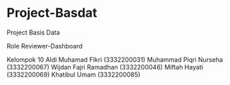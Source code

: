 # Project-Basdat
Project Basis Data

Role Reviewer-Dashboard

Kelompok 10
Aldi Muhamad FIkri     (3332200031)
Muhammad Piqri Nurseha (3332200067)
Wijdan Fajri Ramadhan  (3332200046)
Miftah Hayati          (3332200069)
Khatibul Umam          (3332200085)
